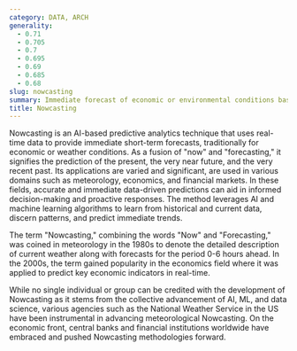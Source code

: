 ```yaml
---
category: DATA, ARCH
generality:
  - 0.71
  - 0.705
  - 0.7
  - 0.695
  - 0.69
  - 0.685
  - 0.68
slug: nowcasting
summary: Immediate forecast of economic or environmental conditions based on real-time data evolution using AI models.
title: Nowcasting
---
```


Nowcasting is an AI-based predictive analytics technique that uses real-time data to provide immediate short-term forecasts, traditionally for economic or weather conditions. As a fusion of "now" and "forecasting," it signifies the prediction of the present, the very near future, and the very recent past. Its applications are varied and significant, are used in various domains such as meteorology, economics, and financial markets. In these fields, accurate and immediate data-driven predictions can aid in informed decision-making and proactive responses. The method leverages AI and machine learning algorithms to learn from historical and current data, discern patterns, and predict immediate trends.

The term "Nowcasting," combining the words "Now" and "Forecasting," was coined in meteorology in the 1980s to denote the detailed description of current weather along with forecasts for the period 0-6 hours ahead. In the 2000s, the term gained popularity in the economics field where it was applied to predict key economic indicators in real-time.

While no single individual or group can be credited with the development of Nowcasting as it stems from the collective advancement of AI, ML, and data science, various agencies such as the National Weather Service in the US have been instrumental in advancing meteorological Nowcasting. On the economic front, central banks and financial institutions worldwide have embraced and pushed Nowcasting methodologies forward.
